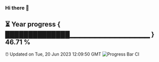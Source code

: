 ### Hi there 👋
⏳ Year progress { ██████████████▁▁▁▁▁▁▁▁▁▁▁▁▁▁▁▁ } 46.71 %
---
⏰ Updated on Tue, 20 Jun 2023 12:09:50 GMT
![Progress Bar CI](https://github.com/Moyi321/Moyi321/workflows/Progress%20Bar%20CI/badge.svg)
